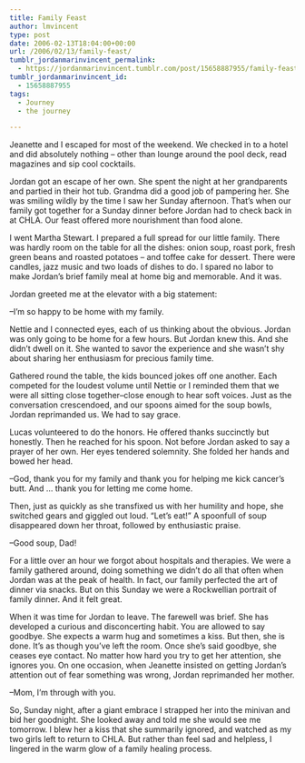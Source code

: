 ```yaml
---
title: Family Feast
author: lmvincent
type: post
date: 2006-02-13T18:04:00+00:00
url: /2006/02/13/family-feast/
tumblr_jordanmarinvincent_permalink:
  - https://jordanmarinvincent.tumblr.com/post/15658887955/family-feast
tumblr_jordanmarinvincent_id:
  - 15658887955
tags:
  - Journey
  - the journey

---
```

Jeanette and I escaped for most of the weekend. We checked in to a hotel and did absolutely nothing &ndash; other than lounge around the pool deck, read magazines and sip cool cocktails.

Jordan got an escape of her own. She spent the night at her grandparents and partied in their hot tub. Grandma did a good job of pampering her. She was smiling wildly by the time I saw her Sunday afternoon. That&rsquo;s when our family got together for a Sunday dinner before Jordan had to check back in at CHLA. Our feast offered more nourishment than food alone.<a name="more"></a>

I went Martha Stewart. I prepared a full spread for our little family. There was hardly room on the table for all the dishes: onion soup, roast pork, fresh green beans and roasted potatoes &ndash; and toffee cake for dessert. There were candles, jazz music and two loads of dishes to do. I spared no labor to make Jordan&rsquo;s brief family meal at home big and memorable. And it was.

Jordan greeted me at the elevator with a big statement:

&ndash;I&rsquo;m so happy to be home with my family.

Nettie and I connected eyes, each of us thinking about the obvious. Jordan was only going to be home for a few hours. But Jordan knew this. And she didn&rsquo;t dwell on it. She wanted to savor the experience and she wasn&rsquo;t shy about sharing her enthusiasm for precious family time.

Gathered round the table, the kids bounced jokes off one another. Each competed for the loudest volume until Nettie or I reminded them that we were all sitting close together&ndash;close enough to hear soft voices. Just as the conversation crescendoed, and our spoons aimed for the soup bowls, Jordan reprimanded us. We had to say grace.

Lucas volunteered to do the honors. He offered thanks succinctly but honestly. Then he reached for his spoon. Not before Jordan asked to say a prayer of her own. Her eyes tendered solemnity. She folded her hands and bowed her head.

&ndash;God, thank you for my family and thank you for helping me kick cancer&rsquo;s butt. And &hellip; thank you for letting me come home.

Then, just as quickly as she transfixed us with her humility and hope, she switched gears and giggled out loud. &ldquo;Let&rsquo;s eat!&rdquo; A spoonfull of soup disappeared down her throat, followed by enthusiastic praise.

&ndash;Good soup, Dad!

For a little over an hour we forgot about hospitals and therapies. We were a family gathered around, doing something we didn&rsquo;t do all that often when Jordan was at the peak of health. In fact, our family perfected the art of dinner via snacks. But on this Sunday we were a Rockwellian portrait of family dinner. And it felt great.

When it was time for Jordan to leave. The farewell was brief. She has developed a curious and disconcerting habit. You are allowed to say goodbye. She expects a warm hug and sometimes a kiss. But then, she is done. It&rsquo;s as though you&rsquo;ve left the room. Once she&rsquo;s said goodbye, she ceases eye contact. No matter how hard you try to get her attention, she ignores you. On one occasion, when Jeanette insisted on getting Jordan&rsquo;s attention out of fear something was wrong, Jordan reprimanded her mother.

&ndash;Mom, I&rsquo;m through with you.

So, Sunday night, after a giant embrace I strapped her into the minivan and bid her goodnight. She looked away and told me she would see me tomorrow. I blew her a kiss that she summarily ignored, and watched as my two girls left to return to CHLA. But rather than feel sad and helpless, I lingered in the warm glow of a family healing process.

<div class="blogger-post-footer">
  <img loading="lazy" width="1" height="1" src="https://blogger.googleusercontent.com/tracker/9039099668816362935-8410036173463907848?l=jordansjourney2.blogspot.com" alt="" />
</div>